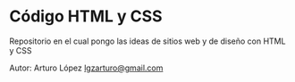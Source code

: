 # Código HTML y CSS

Repositorio en el cual pongo las ideas de sitios web y de diseño con
HTML y CSS

Autor: Arturo López <lgzarturo@gmail.com>
